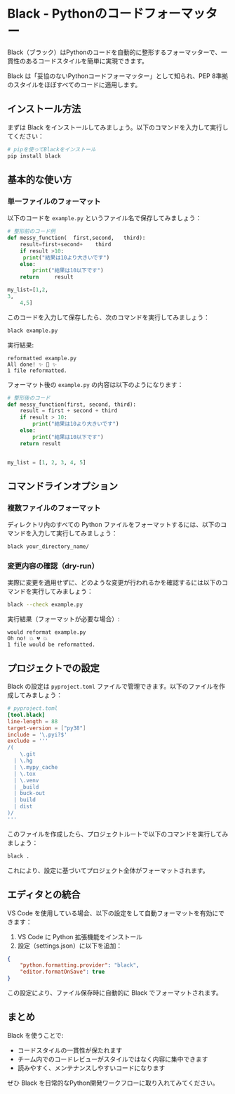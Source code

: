 # Black - Pythonのコードフォーマッター

Black（ブラック）はPythonのコードを自動的に整形するフォーマッターで、一貫性のあるコードスタイルを簡単に実現できます。

Black は「妥協のないPythonコードフォーマッター」として知られ、PEP 8準拠のスタイルをほぼすべてのコードに適用します。

## インストール方法

まずは Black をインストールしてみましょう。以下のコマンドを入力して実行してください：

```python
# pipを使ってBlackをインストール
pip install black
```

## 基本的な使い方

### 単一ファイルのフォーマット

以下のコードを `example.py` というファイル名で保存してみましょう：

```python
# 整形前のコード例
def messy_function(  first,second,   third):
    result=first+second+    third
    if result >10:
     print("結果は10より大きいです")
    else:
        print("結果は10以下です")
    return     result

my_list=[1,2,
3,
    4,5]
```

このコードを入力して保存したら、次のコマンドを実行してみましょう：

```bash
black example.py
```

実行結果:
```
reformatted example.py
All done! ✨ 🍰 ✨
1 file reformatted.
```

フォーマット後の `example.py` の内容は以下のようになります：

```python
# 整形後のコード
def messy_function(first, second, third):
    result = first + second + third
    if result > 10:
        print("結果は10より大きいです")
    else:
        print("結果は10以下です")
    return result


my_list = [1, 2, 3, 4, 5]
```

## コマンドラインオプション

### 複数ファイルのフォーマット

ディレクトリ内のすべての Python ファイルをフォーマットするには、以下のコマンドを入力して実行してみましょう：

```bash
black your_directory_name/
```

### 変更内容の確認（dry-run）

実際に変更を適用せずに、どのような変更が行われるかを確認するには以下のコマンドを実行してみましょう：

```bash
black --check example.py
```

実行結果（フォーマットが必要な場合）:
```
would reformat example.py
Oh no! 💥 💔 💥
1 file would be reformatted.
```

## プロジェクトでの設定

Black の設定は `pyproject.toml` ファイルで管理できます。以下のファイルを作成してみましょう：

```toml
# pyproject.toml
[tool.black]
line-length = 88
target-version = ["py38"]
include = '\.pyi?$'
exclude = '''
/(
    \.git
  | \.hg
  | \.mypy_cache
  | \.tox
  | \.venv
  | _build
  | buck-out
  | build
  | dist
)/
'''
```

このファイルを作成したら、プロジェクトルートで以下のコマンドを実行してみましょう：

```bash
black .
```

これにより、設定に基づいてプロジェクト全体がフォーマットされます。

## エディタとの統合

VS Code を使用している場合、以下の設定をして自動フォーマットを有効にできます：

1. VS Code に Python 拡張機能をインストール
2. 設定（settings.json）に以下を追加：

```json
{
    "python.formatting.provider": "black",
    "editor.formatOnSave": true
}
```

この設定により、ファイル保存時に自動的に Black でフォーマットされます。

## まとめ

Black を使うことで:
- コードスタイルの一貫性が保たれます
- チーム内でのコードレビューがスタイルではなく内容に集中できます
- 読みやすく、メンテナンスしやすいコードになります

ぜひ Black を日常的なPython開発ワークフローに取り入れてみてください。
